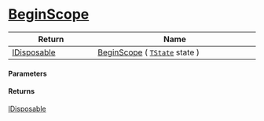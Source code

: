# [BeginScope](./SimpleConsoleLogger--BeginScope.md)



| Return<div><a href="#"><img width=225></a></div> | Name<div><a href="#"><img width=525></a></div> | 
| --- | --- | 
| [IDisposable](https://docs.microsoft.com/en-us/dotnet/api/System.IDisposable) | [BeginScope](./SimpleConsoleLogger--BeginScope.md) ( [`TState`](./SimpleConsoleLogger--BeginScope.md) state ) | 


#### Parameters

#### Returns
[IDisposable](https://docs.microsoft.com/en-us/dotnet/api/System.IDisposable)<br>
